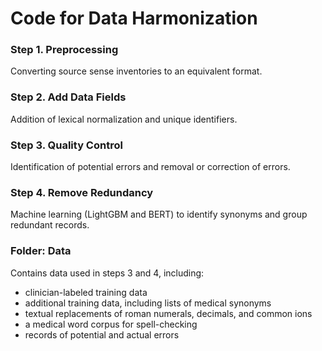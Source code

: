 # Code for Data Harmonization

### Step 1. Preprocessing 
Converting source sense inventories to an equivalent format.

### Step 2. Add Data Fields
Addition of lexical normalization and unique identifiers.

### Step 3. Quality Control
Identification of potential errors and removal or correction of errors.

### Step 4. Remove Redundancy
Machine learning (LightGBM and BERT) to identify synonyms and group redundant records.

### Folder: Data
Contains data used in steps 3 and 4, including:

* clinician-labeled training data
* additional training data, including lists of medical synonyms
* textual replacements of roman numerals, decimals, and common ions
* a medical word corpus for spell-checking
* records of potential and actual errors
